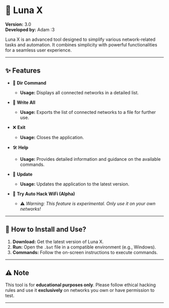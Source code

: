 # 🌙 **Luna X**  
**Version:** 3.0  
**Developed by:** Adam :3  

Luna X is an advanced tool designed to simplify various network-related tasks and automation. It combines simplicity with powerful functionalities for a seamless user experience.

---

## ✨ **Features**

- 📂 **Dir Command**  
  - **Usage:** Displays all connected networks in a detailed list.

- 📝 **Write All**  
  - **Usage:** Exports the list of connected networks to a file for further use.

- ❌ **Exit**  
  - **Usage:** Closes the application.

- 🛠️ **Help**  
  - **Usage:** Provides detailed information and guidance on the available commands.

- 🔄 **Update**  
  - **Usage:** Updates the application to the latest version.

- 🚀 **Try Auto Hack WiFi (Alpha)**  
  - ⚠️ *Warning: This feature is experimental. Only use it on your own networks!*

---

## 🚀 **How to Install and Use?**

1. **Download:** Get the latest version of Luna X.
2. **Run:** Open the `.bat` file in a compatible environment (e.g., Windows).
3. **Commands:** Follow the on-screen instructions to execute commands.

---

## ⚠️ **Note**  
This tool is for **educational purposes only**. Please follow ethical hacking rules and use it **exclusively** on networks you own or have permission to test.

---
